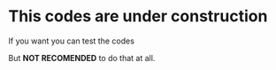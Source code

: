 # This codes are under construction
If you want you can test the codes

But **NOT RECOMENDED** to do that at all.
